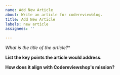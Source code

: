 ```yaml
---
name: Add New Article
about: Write an article for codereviewblog.
title: Add New Article
labels: new article
assignees: ''

---
```


*What is the title of the article?**


**List the key points the article would address.**


**How does it align with Codereviewshop's mission?**
